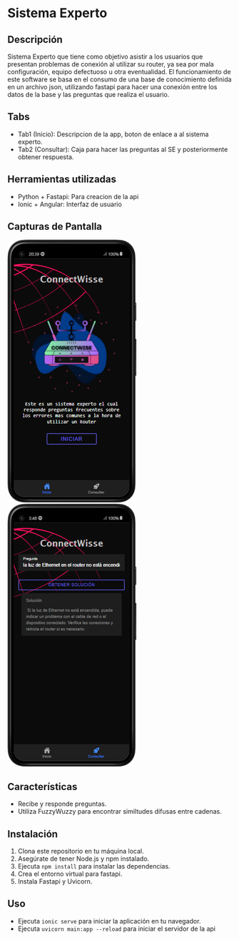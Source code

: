 # Sistema Experto

## Descripción
Sistema Experto que tiene como objetivo asistir a los usuarios que presentan problemas de conexión al utilizar su router, ya sea por 
mala configuración, equipo defectuoso u otra eventualidad. El funcionamiento de este software se basa en el consumo de una base de conocimiento definida en un archivo json, utilizando fastapi para hacer una conexión entre los datos de la base y las preguntas que realiza el usuario.


## Tabs
- Tab1 (Inicio): Descripcion de la app, boton de enlace a al sistema experto.
- Tab2 (Consultar): Caja para hacer las preguntas al SE y posteriormente obtener respuesta.

## Herramientas utilizadas
- Python + Fastapi: Para creacion de la api
- Ionic + Angular: Interfaz de usuario

## Capturas de Pantalla
![Tab - Cuentas](/captura1.png)
![Tab - Transferencias](/captura2.png)

## Características
- Recibe y responde preguntas.
- Utiliza FuzzyWuzzy para encontrar similtudes difusas entre cadenas.

## Instalación
1. Clona este repositorio en tu máquina local.
2. Asegúrate de tener Node.js y npm instalado.
3. Ejecuta `npm install` para instalar las dependencias.
4. Crea el entorno virtual para fastapi.
5. Instala Fastapi y Uvicorn.

## Uso
- Ejecuta `ionic serve` para iniciar la aplicación en tu navegador.
- Ejecuta `uvicorn main:app --reload` para iniciar el servidor de la api

